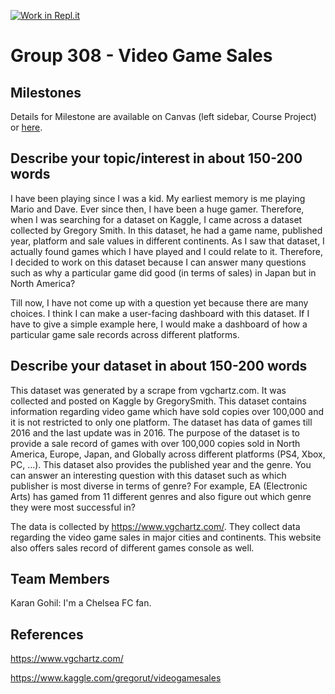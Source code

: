 [![Work in Repl.it](https://classroom.github.com/assets/work-in-replit-14baed9a392b3a25080506f3b7b6d57f295ec2978f6f33ec97e36a161684cbe9.svg)](https://classroom.github.com/online_ide?assignment_repo_id=311589&assignment_repo_type=GroupAssignmentRepo)
# Group 308 - Video Game Sales


## Milestones

Details for Milestone are available on Canvas (left sidebar, Course Project) or [here](https://firas.moosvi.com/courses/data301/project/milestone01.html).

## Describe your topic/interest in about 150-200 words

I have been playing since I was a kid. My earliest memory is me playing Mario and Dave. Ever since then, I have been a huge gamer. Therefore, when I was searching for a dataset on Kaggle, I came across a dataset collected by Gregory Smith. In this dataset, he had a game name, published year, platform and sale values in different continents. As I saw that dataset, I actually found games which I have played and I could relate to it. Therefore, I decided to work on this dataset because I can answer many questions such as why a particular game did good (in terms of sales) in Japan but in North America?

Till now, I have not come up with a question yet because there are many choices. I think I can make a user-facing dashboard with this dataset. If I have to give a simple example here, I would make a dashboard of how a particular game sale records across different platforms. 


## Describe your dataset in about 150-200 words

This dataset was generated by a scrape from vgchartz.com. It was collected and posted on Kaggle by GregorySmith. This dataset contains information regarding video game which have sold copies over 100,000 and it is not restricted to only one platform. The dataset has data of games till 2016 and the last update was in 2016. The purpose of the dataset is to provide a sale record of games with over 100,000 copies sold in North America, Europe, Japan, and Globally across different platforms (PS4, Xbox, PC, ...). This dataset also provides the published year and the genre. You can answer an interesting question with this dataset such as which publisher is most diverse in terms of genre? For example, EA (Electronic Arts) has gamed from 11 different genres and also figure out which genre they were most successful in?


The data is collected by https://www.vgchartz.com/. They collect data regarding the video game sales in major cities and continents. This website also offers sales record of different games console as well.


## Team Members

Karan Gohil: I'm a Chelsea FC fan.

## References

https://www.vgchartz.com/

https://www.kaggle.com/gregorut/videogamesales

